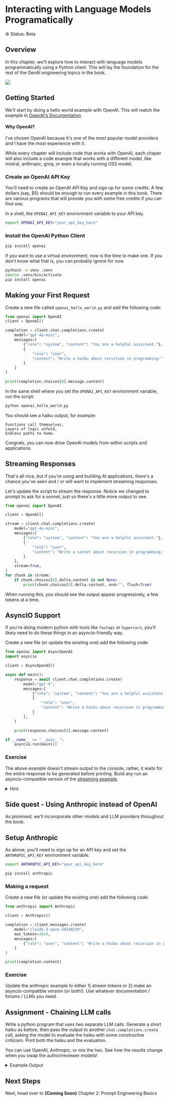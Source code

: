 # Interacting with Language Models Programatically

⚙️  Status: Beta

## Overview

In this chapter, we'll explore how to interact with language models programmatically using a Python client. This will lay the foundation for the rest of the GenAI engineering topics in the book.

<img referrerpolicy="no-referrer-when-downgrade" src="https://static.scarf.sh/a.png?x-pxid=eb785991-1b9b-4eb4-adcd-c92c6ecd0c34" /> 


## Getting Started

We'll start by doing a hello world example with OpenAI. This will match the example in [OpenAI's Documentation](https://platform.openai.com/docs/quickstart).

#### Why OpenAI?

I've chosen OpenAI because it's one of the most popular model providers and I have the most experience with it. 

While every chapter will include code that works with OpenAI, each chaper will also include a code example that works with a different model, like mistral, anthropic, groq, or even a locally running OSS model.

### Create an OpenAI API Key

You'll need to create an OpenAI API Key and sign up for some credits. A few dollars (say, $5) should be enough to run every example in this book. There are various programs that will provide you with some free credits if you can find one.

In a shell, the `OPENAI_API_KEY` environment variable to your API key.

```bash
export OPENAI_API_KEY="your_api_key_here"
```

### Install the OpenAI Python Client


```bash
pip install openai
```

If you want to use a virtual environment, now is the time to make one. If you don't know what that is, you can probably ignore for now

```bash
python3 -m venv .venv
source .venv/bin/activate
pip install openai
```

## Making your First Request

Create a new file called `openai_hello_world.py` and add the following code:

```python
from openai import OpenAI
client = OpenAI()

completion = client.chat.completions.create(
    model="gpt-4o-mini",
    messages=[
        {"role": "system", "content": "You are a helpful assistant."},
        {
            "role": "user",
            "content": "Write a haiku about recursion in programming."
        }
    ]
)

print(completion.choices[0].message.content)
```

In the same shell where you set the `OPENAI_API_KEY` environment variable, run the script:

```bash
python openai_hello_world.py
```

You should see a haiku output, for example:

```text
Functions call themselves,  
Layers of logic unfold,  
Endless paths to home.
```

Congrats, you can now drive OpenAI models from within scripts and applications.

## Streaming Responses

That's all nice, but if you're using and building AI applications, there's a chance you've seen and / or will want to implement streaming responses.

Let's update the script to stream the response. Notice we changed to prompt to ask for a sonnet, just so there's a little more output to see. 

```python
from openai import OpenAI

client = OpenAI()

stream = client.chat.completions.create(
    model="gpt-4o-mini",
    messages=[
        {"role": "system", "content": "You are a helpful assistant."},
        {
            "role": "user",
            "content": "Write a sonnet about recursion in programming."
        }
    ],
    stream=True,
)
for chunk in stream:
    if chunk.choices[0].delta.content is not None:
        print(chunk.choices[0].delta.content, end="", flush=True)
```

When running this, you should see the output appear progressively, a few tokens at a time.

## AsyncIO Support

If you're doing modern python with tools like `fastapi` or `hypercorn`, you'll likely need to do these things
in an asyncio-friendly way.

Create a new file (or update the existing one) add the following code:

```python
from openai import AsyncOpenAI
import asyncio

client = AsyncOpenAI()

async def main():
    response = await client.chat.completions.create(
        model="gpt-4",
        messages=[
            {"role": "system", "content": "You are a helpful assistant."},
            {
                "role": "user",
                "content": "Write a haiku about recursion in programming."
            }
        ],
    )

    print(response.choices[0].message.content)

if __name__ == "__main__":
    asyncio.run(main())
```

### Exercise

The above example doesn't stream output to the console, rather, it waits for the entire response to be generated before printing. Build any run an asyncio-compatible version of the [streaming example](#streaming-responses). 

<details>
<summary>Hint</summary>

If you're not an expert with asyncio (I'm certainly not), search around for an example. You'll need constructs like  
`async for`.

As with the other examples, there's a runnable version in the `solutions` directory.

</details>

## Side quest - Using Anthropic instead of OpenAI

As promised, we'll incoroporate other models and LLM providers throughout the book. 

## Setup Anthropic

As above, you'll need to sign up for an API key and set the `ANTHROPIC_API_KEY` environment variable.

```bash
export ANTHROPIC_API_KEY="your_api_key_here"
```

```bash
pip install anthropic
```

### Making a request

Create a new file (or update the existing one) add the following code:

```python
from anthropic import Anthropic

client = Anthropic()

completion = client.messages.create(
    model="claude-3-opus-20240229",
    max_tokens=1024,
    messages=[
        {"role": "user", "content": "Write a haiku about recursion in programming."}
    ]
)

print(completion.content)
```

### Exercise

Update the anthropic example to either 1) stream tokens or 2) make an asyncio-compatible version (or both!). Use whatever documentation / forums / LLMs you need.

## Assignment - Chaining LLM calls

Write a python program that uses two separate LLM calls. Generate a short haiku as before, then pass the output to another `chat.completions.create` call, asking the model to evaluate the haiku with some constructive criticism. Print both the haiku and the evaluation. 

You can use OpenAI, Anthropic, or mix the two. See how the results change when you swap the author/reviewer models!

<details>
<summary>Example Output</summary>

```text
----HAIKU----


Code calls on itself,
Function within a function—
Infinite echoes.


----REVIEW----


The provided haiku is an interesting exploration of the concept of recursion in programming. Here is my evaluation and constructive criticism:

Score: 7/10

Positive Aspects:
- The haiku effectively conveys the idea of recursion, where a function calls upon itself, leading to an "infinite echoes" effect.
- The use of language is concise and poetic, aligning with the traditional haiku format.
- The structure of the haiku, with three lines of 5-7-5 syllables, is well-maintained.

Constructive Criticism:
- The imagery and metaphor could be more vivid or evocative. While the concept of recursion is conveyed, the haiku could benefit from a more captivating or memorable visual representation.
- The connection between the programming concept and the natural world or human experience could be explored more deeply. This could help the reader better relate to the abstract idea of recursion.
- The haiku could be further polished to enhance the flow and rhythm of the language. Some lines may benefit from minor adjustments to the syllables or phrasing.

Overall, the haiku is a solid attempt to capture the essence of recursion in a poetic form. With some refinements to the imagery and deeper exploration of the theme, it could become more impactful and engaging for the reader. The author's ability to translate a technical programming concept into a haiku is commendable, and with further practice, the quality of the work can be improved.
```

</details>

## Next Steps

Next, head over to **(Coming Soon)** Chapter 2: Prompt Engineering Basics




